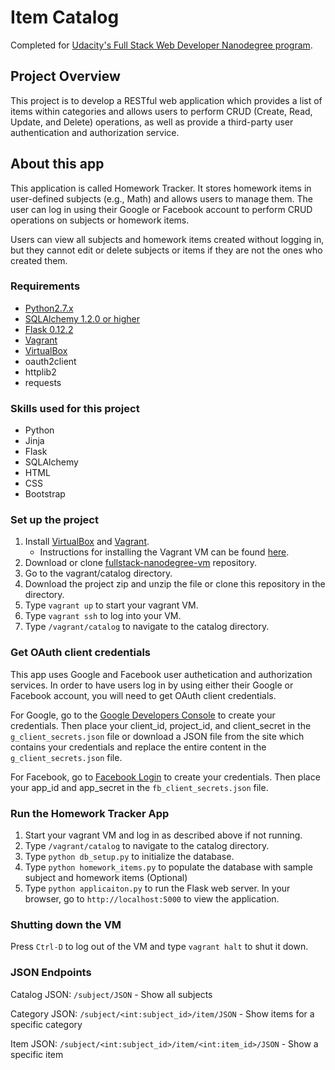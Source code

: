 # Item Catalog
Completed for [Udacity's Full Stack Web Developer Nanodegree program](https://www.udacity.com/course/full-stack-web-developer-nanodegree--nd004).

## Project Overview
This project is to develop a RESTful web application which provides a list of items within categories and allows users to perform CRUD (Create, Read, Update, and Delete) operations, as well as provide a third-party user authentication and authorization service.

## About this app

This application is called Homework Tracker. It stores homework items in user-defined subjects (e.g., Math) and allows users to manage them.  The user can log in using their Google or Facebook account to perform CRUD operations on subjects or homework items.

Users can view all subjects and homework items created without logging in, but they cannot edit or delete subjects or items if they are not the ones who created them.

### Requirements
  * [Python2.7.x](https://www.python.org/)
  * [SQLAlchemy 1.2.0 or higher](http://www.sqlalchemy.org/)
  * [Flask 0.12.2](http://flask.pocoo.org/)
  * [Vagrant](https://www.vagrantup.com/)
  * [VirtualBox](https://www.virtualbox.org/)
  * oauth2client
  * httplib2
  * requests

### Skills used for this project
  * Python
  * Jinja
  * Flask
  * SQLAlchemy
  * HTML
  * CSS
  * Bootstrap

### Set up the project
1. Install [VirtualBox](https://www.vagrantup.com/) and [Vagrant](https://www.vagrantup.com/).
	* Instructions for installing the Vagrant VM can be found [here](https://www.udacity.com/wiki/ud197/install-vagrant).
2. Download or clone [fullstack-nanodegree-vm](https://github.com/udacity/fullstack-nanodegree-vm) repository.
3. Go to the vagrant/catalog directory.
4. Download the project zip and unzip the file or clone this repository in the directory.
5. Type `vagrant up` to start your vagrant VM.
6. Type `vagrant ssh` to log into your VM.
7. Type `/vagrant/catalog` to navigate to the catalog directory.

### Get OAuth client credentials
This app uses Google and Facebook user authetication and authorization services.  In order to have users log in by using either their Google or Facebook account, you will need to get OAuth client credentials.

For Google, go to the
[Google Developers Console](https://console.developers.google.com/) to create your credentials.  Then place your client\_id, project\_id, and client\_secret in the `g_client_secrets.json` file or download a JSON file from the site which contains your credentials and replace the entire content in the `g_client_secrets.json` file.

For Facebook, go to [Facebook Login](https://developers.facebook.com/products/login) to create your credentials.  Then place your app\_id and app\_secret in the `fb_client_secrets.json` file.


### Run the Homework Tracker App
1. Start your vagrant VM and log in as described above if not running.
2. Type `/vagrant/catalog` to navigate to the catalog directory.
3. Type `python db_setup.py` to initialize the database.
4. Type `python homework_items.py` to populate the database with sample subject and homework items (Optional)
5. Type `python applicaiton.py` to run the Flask web server.  In your browser, go to `http://localhost:5000` to view the application.

### Shutting down the VM
Press `Ctrl-D` to log out of the VM and type `vagrant halt` to shut it down.


### JSON Endpoints
Catalog JSON: `/subject/JSON` - Show all subjects

Category JSON: `/subject/<int:subject_id>/item/JSON` - Show items for a specific category

Item JSON: `/subject/<int:subject_id>/item/<int:item_id>/JSON` - Show a specific item

